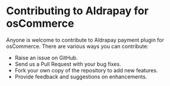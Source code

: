 # Contributing to Aldrapay for osCommerce

Anyone is welcome to contribute to Aldrapay payment plugin for osCommerce. There are various ways you can contribute:

- Raise an issue on GitHub.
- Send us a Pull Request with your bug fixes.
- Fork your own copy of the repository to add new features.
- Provide feedback and suggestions on enhancements.

